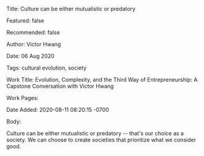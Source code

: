Title: Culture can be either mutualistic or predatory

Featured: false

Recommended: false

Author: Victor Hwang

Date: 06 Aug 2020

Tags: cultural evolution, society

Work Title: Evolution, Complexity, and the Third Way of Entrepreneurship: A Capstone Conversation with Victor Hwang

Work Pages:  

Date Added: 2020-08-11 08:20:15 -0700

Body:

Culture can be either mutualistic or predatory -- that's our choice as a society. We can choose to create societies that prioritize what we consider good.



